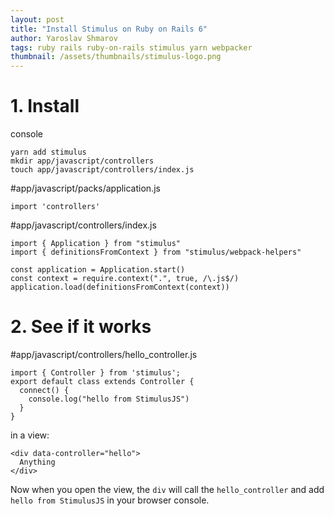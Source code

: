 ```yaml
---
layout: post
title: "Install Stimulus on Ruby on Rails 6"
author: Yaroslav Shmarov
tags: ruby rails ruby-on-rails stimulus yarn webpacker
thumbnail: /assets/thumbnails/stimulus-logo.png
---
```


# 1. Install

console

```
yarn add stimulus 
mkdir app/javascript/controllers
touch app/javascript/controllers/index.js
```

#app/javascript/packs/application.js

```
import 'controllers'
```

#app/javascript/controllers/index.js

```
import { Application } from "stimulus"
import { definitionsFromContext } from "stimulus/webpack-helpers"

const application = Application.start()
const context = require.context(".", true, /\.js$/)
application.load(definitionsFromContext(context))
```

# 2. See if it works

#app/javascript/controllers/hello_controller.js

```
import { Controller } from 'stimulus'; 
export default class extends Controller {
  connect() {
    console.log("hello from StimulusJS")
  }
}
```

in a view:

```
<div data-controller="hello">
  Anything
</div>
```

Now when you open the view, the `div` will call the `hello_controller` and add `hello from StimulusJS` in your browser console.
